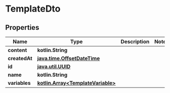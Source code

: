 
# TemplateDto

## Properties
Name | Type | Description | Notes
------------ | ------------- | ------------- | -------------
**content** | **kotlin.String** |  | 
**createdAt** | [**java.time.OffsetDateTime**](java.time.OffsetDateTime) |  | 
**id** | [**java.util.UUID**](java.util.UUID) |  | 
**name** | **kotlin.String** |  | 
**variables** | [**kotlin.Array&lt;TemplateVariable&gt;**](TemplateVariable) |  | 



